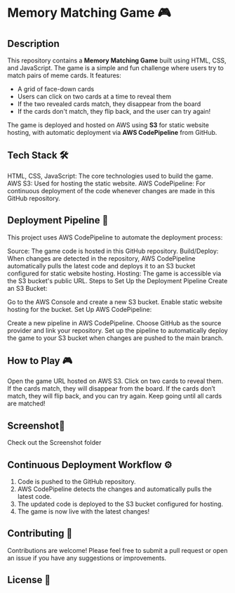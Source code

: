 
# Memory Matching Game 🎮

## Description

This repository contains a **Memory Matching Game** built using HTML, CSS, and JavaScript. The game is a simple and fun challenge where users try to match pairs of meme cards. It features:

- A grid of face-down cards
- Users can click on two cards at a time to reveal them
- If the two revealed cards match, they disappear from the board
- If the cards don't match, they flip back, and the user can try again!

The game is deployed and hosted on AWS using **S3** for static website hosting, with automatic deployment via **AWS CodePipeline** from GitHub.


## Tech Stack 🛠️
HTML, CSS, JavaScript: The core technologies used to build the game.
AWS S3: Used for hosting the static website.
AWS CodePipeline: For continuous deployment of the code whenever changes are made in this GitHub repository.

## Deployment Pipeline 🚀
This project uses AWS CodePipeline to automate the deployment process:

Source: The game code is hosted in this GitHub repository.
Build/Deploy: When changes are detected in the repository, AWS CodePipeline automatically pulls the latest code and deploys it to an S3 bucket configured for static website hosting.
Hosting: The game is accessible via the S3 bucket's public URL.
Steps to Set Up the Deployment Pipeline
Create an S3 Bucket:

Go to the AWS Console and create a new S3 bucket.
Enable static website hosting for the bucket.
Set Up AWS CodePipeline:

Create a new pipeline in AWS CodePipeline.
Choose GitHub as the source provider and link your repository.
Set up the pipeline to automatically deploy the game to your S3 bucket when changes are pushed to the main branch.

## How to Play 🎮
Open the game URL hosted on AWS S3.
Click on two cards to reveal them.
If the cards match, they will disappear from the board.
If the cards don’t match, they will flip back, and you can try again.
Keep going until all cards are matched!
## Screenshot📸
Check out the Screenshot folder 



## Continuous Deployment Workflow ⚙️
1. Code is pushed to the GitHub repository.
2. AWS CodePipeline detects the changes and automatically pulls the latest code.
3. The updated code is deployed to the S3 bucket configured for hosting.
4. The game is now live with the latest changes!

## Contributing 🤝
Contributions are welcome! Please feel free to submit a pull request or open an issue if you have any suggestions or improvements.


## License 📄

